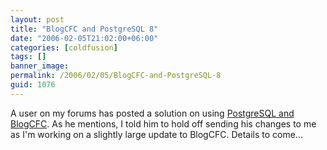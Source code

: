 ```yaml
---
layout: post
title: "BlogCFC and PostgreSQL 8"
date: "2006-02-05T21:02:00+06:00"
categories: [coldfusion]
tags: []
banner_image: 
permalink: /2006/02/05/BlogCFC-and-PostgreSQL-8
guid: 1076
---
```


A user on my forums has posted a solution on using <a href="http://ray.camdenfamily.com/forums/messages.cfm?threadid=36FB6078-BA1A-EBE6-672BC6559728C890">PostgreSQL and BlogCFC</a>. As he mentions, I told him to hold off sending his changes to me as I'm working on a slightly large update to BlogCFC. Details to come...